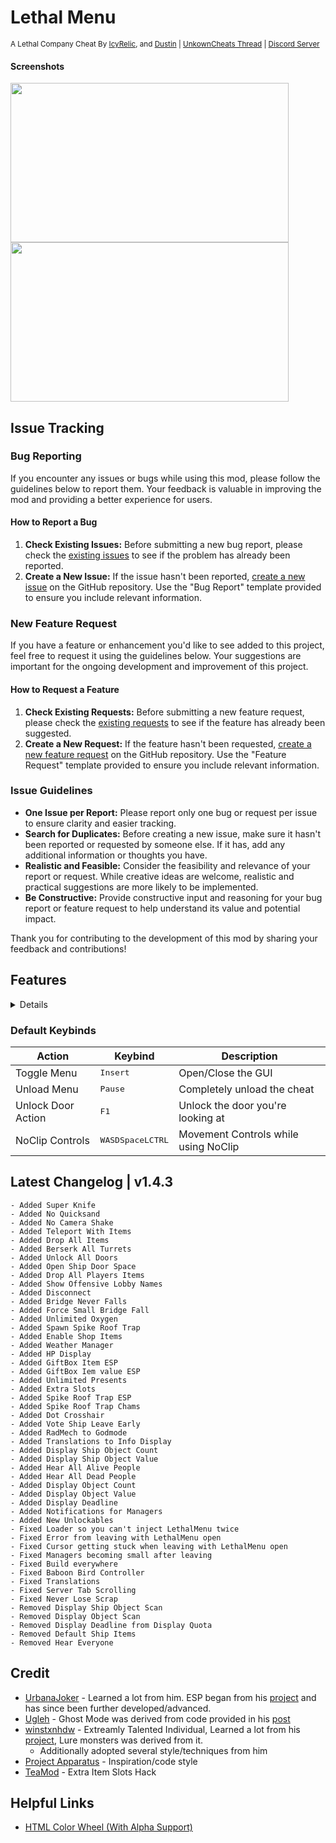 # Lethal Menu
<sup>A Lethal Company Cheat By [IcyRelic](https://github.com/icyrelic), and [Dustin](https://github.com/Dustin21335) | [UnkownCheats Thread](https://www.unknowncheats.me/forum/lethal-company/615575-lethal-menu-lethal-company-cheat.html) | [Discord Server](https://discord.gg/D6wuXEnfhP)</sup>

#### Screenshots
<p>
  <img src="https://i.imgur.com/H5FEQMr.png" width="445" height="255" />
  <img src="https://i.imgur.com/D7srqbi.png" width="445" height="255" />
</p>


## Issue Tracking

### Bug Reporting

If you encounter any issues or bugs while using this mod, please follow the guidelines below to report them. Your feedback is valuable in improving the mod and providing a better experience for users.

#### How to Report a Bug

1. **Check Existing Issues:** Before submitting a new bug report, please check the [existing issues](https://github.com/IcyRelic/LethalMenu/labels/bug) to see if the problem has already been reported.
2. **Create a New Issue:** If the issue hasn't been reported, [create a new issue](https://github.com/IcyRelic/LethalMenu/issues/new?assignees=IcyRelic&labels=bug&projects=&template=bug_report.md&title=%5BBUG%5D) on the GitHub repository. Use the "Bug Report" template provided to ensure you include relevant information.

### New Feature Request

If you have a feature or enhancement you'd like to see added to this project, feel free to request it using the guidelines below. Your suggestions are important for the ongoing development and improvement of this project.

#### How to Request a Feature

1. **Check Existing Requests:** Before submitting a new feature request, please check the [existing requests](https://github.com/IcyRelic/LethalMenu/labels/enhancement) to see if the feature has already been suggested.
2. **Create a New Request:** If the feature hasn't been requested, [create a new feature request](https://github.com/IcyRelic/LethalMenu/issues/new?assignees=IcyRelic&labels=enhancement&projects=&template=feature-request.md&title=%5BFeature%5D) on the GitHub repository. Use the "Feature Request" template provided to ensure you include relevant information.

### Issue Guidelines
- **One Issue per Report:** Please report only one bug or request per issue to ensure clarity and easier tracking.
- **Search for Duplicates:** Before creating a new issue, make sure it hasn't been reported or requested by someone else. If it has, add any additional information or thoughts you have.
- **Realistic and Feasible:** Consider the feasibility and relevance of your report or request. While creative ideas are welcome, realistic and practical suggestions are more likely to be implemented.
- **Be Constructive:** Provide constructive input and reasoning for your bug report or feature request to help understand its value and potential impact.

Thank you for contributing to the development of this mod by sharing your feedback and contributions!

## Features
<details>

  #### Settings Tab
  - **Reset Settings:** Resets your settings configuration file.
  - **Save Settings:** Save your settings configuration file.
  - **Reload Settings:** Reloads your settings configuration file.
  - **Debug Mode:** Debug mode to find errors.
  - **Theme:** Changes your themes.
  - **Key Binds:** Configure custom key bindings.
  - **Customizable Settings:** Tailor various in-game settings to your preferences.
  - **GUI Size Settings:** Adjust the size of the graphical user interface. Including esp labels
  - **Color Settings:** Customize the colors used for nearly everything.
  - **Togglable Hacks save with settings:** Enable or disable hacks with settings that persist.
  - **Toggle Cursor:** Turn the in-game cursor on or off.

  #### General Tab
  - **Change logs:** See all LethalMenu change logs.

  #### Self Cheats Tab
  - **God Mode:** Invincibility, works alongside instant monster kills.
  - **Ghost Mode (Credit @Ugleh):** Incorporate ghostly attributes for unique gameplay.
  - **Super Jump:** Adjustable jump height for enhanced mobility.
  - **Fast Climb:** Variable climbing speed for quick ascents.
  - **Movement Speed:** Customizable character speed for swift traversal.
  - **No Clip:** Pass through solid objects for unrestricted exploration.
  - **Item Slots (Rejoin Required):** Change how many item slots your player has.
  - **Extra Items Slots:** More item slots for your player.
  - **Night Vision:** Enhanced visibility in low-light environments.
  - **Unlimited Stamina:** Infinite character stamina for prolonged activities.
  - **Unlimited Battery:** Endless power supply for applicable in-game devices.
  - **Unlimited Ammo:** Infinite shotgun ammo.
  - **Unlimited Oxygen:** Infinite oxygen for your player.
  - **Unlimited Presents:** Open infinite presents.
  - **Loot Through Walls:** Access loot items even behind obstacles.
  - **Interact Through Walls:** Perform actions through barriers and surfaces.
  - **Reach:** Extended interaction range for reaching distant objects.
  - **No Weight:** Eliminate weight restrictions for inventory items.
  - **Unlock Doors:** Bypass locks effortlessly with a key bind (default F1).
  - **Build Anywhere:** Construct structures without location limitations.
  - **Free Cam:** Detach the camera for unrestricted viewing.
  - **No Cooldown:** Teleporter and inverse have no cooldown.
  - **Instant Interact:** Interact with objects instantly like ship lever, doors, and entrance.
  - **Super Shovel (x1000 Damage):** Instantly kill anything with a shovel/sign.
  - **Super Knife (x1000 Damage):** Instantly kill anything with a knife.
  - **Strong Hands:** Carry any item with 1 hand.
  - **Invisibility:** Constantly teleports your player to an unseen location for others.
  - **No Fall Damage:** No fall damage for your player.
  - **Hear All Alive People:** Hear all alive players on a map.
  - **Hear All Dead People:** Hear all dead players.
  - **No Flash:** No flash from flashbangs.
  - **No Quicksand:** No falling in quicksand.
  - **No Camera Shake:** No camera shake from Giants or RadMech.
  - **Teleport With Items:** Teleport with items in inverse and teleporter.
  - **Bridge Never Falls:** Bridges on Adamance and Vow never falls.
  - **Drop All Items:** Drops all of your items.
  - **Delete Held Item:** Delete the item your holding.
  - **Vote Ship Leave Early:** Vote for the ship to leave instantly.
  - **Add/Remove Experience:** Modify character experience points as desired.
  - **Teleport To Ship:** Instantaneous travel to specified locations.
  - **Teleport To Entrance A:** Teleport your player to Entrance A
  - **Teleport To Entrance B:** Teleport your player to Entrance B
  - **Teleport To Exit A:** Teleport your player to Exit A
  - **Teleport To Exit B:** Teleport your player to Exit B
  - **Teleport To Saved Location:** Teleport your player to your saved location.
  - **Save Position:** Save your position for teleport to saved location.

  #### Visuals Tab
  - **Toggle All:** Toggle on or off all ESPs.
  - **Use Scrap Tiers:** Different scrap colors for different scrap tiers/values.
  - **Show Voice Chat:** Show VC when a player talks on ESP.
  - **HP Display:** Show the health of a player on ESP
  - **Object ESP:** Label scrap and other objects through walls.
  - **Enemy ESP:** Label enemies through walls.
    - Enemy Filter: Enable/Disable certain enemy types such as Passive/Docile enemies on esp 
  - **Player ESP:** Label players through walls.
  - **Entrance / Exit ESP:** Label dungeon entrance / exit doors through walls.
  - **Landmine ESP:** Label landmines through walls with terminal codes.
  - **Turret ESP:** Label turrets through walls with terminal codes.
  - **Ship ESP:** Label the ship door through walls.
  - **Steam Valve ESP:** Label busted steam valves through walls
  - **Big Door ESP:** Label big powered doors through walls with terminal codes.
  - **Locked Doors ESP:** Label locked doors through walls. 
  - **Breaker Box ESP:** Label the breaker box through walls
  - **Spike Roof Trap ESP:** Label the spike roof trap through walls.
  - **CHAMS:** Enable chams for each esp to additionally highlght and physically see it through walls
    - Min Distance Setting: Disables chams for objects closer than this distance
  - **Always show clock:** Display the in-game clock consistently.
  - **Simple Clock:** A simple digital clock always show at the top center of the screen.
  - **Crosshair:** Enable a crosshair for precise aiming.
  - Current Types: X, +, .
  - **Breadcrumbs:** Leave a numbered trail to mark your path.
  - **No Fog:** Remove all fog for clearer visibility.
  - **No Visor:** Remove the visor.
  - **No Field Of Depth:** Remove field of depth.
  - **Field Of View:** Change your player FOV.
    
  #### Troll Tab
  - **Toggle Ship Lights:** Turn the ship lights on/off from anywhere
  - **Toggle Ship Horn:** Toggle the ship horn on/off form anywhere
  - **Toggle Factory Lights (Host Only):** Host-exclusive ability to control factory lights.
  - **Flicker Factory Lights (Host Only):** Host-exclusive ability to make factory lights flicker.
  - **Force Bridge Fall (Host Only):** Host-exclusive ability to make the bridge collapse.
  - **Fprce Small Bridge Fall (Host Only):** Host-exclusive ability to make the small bridge collapse.
  - **Blow Up All Landmines:** Trigger detonation for all placed landmines.
  - **Toggle All Landmines:** Activate/Deactivate all landmines
  - **Toggle All Turrets:** Activate/Deactivate all turret.
  - **Berserk All Turrets:** Berserk all turrets (AKA make turrets go crazy).
  - **Open Ship Door Space:** Open the ship door while in space.
  - **Force Tentacle Attack:** Make the company attack at the sales desk
  - **Fix All Valves:** Fix all valves on the map.
  - **Turn All Masks Into Mimics:** Turn all masks you picked up and dropped into mimics.
  - **Sell Everything:** Places all scrap on the company deposit desk.
  - **Teleport All Items (Client Only):** Teleports all items currently outside the ship to your location.
  - **Teleport One Item (Client Only):** Teleport one randon item currently outside the ship to your location.
  - **Eject Everyone (Host Only):** Eject everyone out of the ship like the last day.
  - **Unlock All Doors:** Unlock all doors on the map.
  - **Drop All Players Items** Make all players drop their items.

  #### Player Tab
  - **Player List:** Shows all the players in a lobby.
  - **Death Notifications:** Notifies you when a player dies.
  - **Free Camera Mode:** Fly around the map like a spectator.
  - **Spectate Player:** Observe the gameplay from another player's perspective.
  - **Mini Cam:** Set up a small camera view in the top right for spectating a player.
  - **Kill Everyone:** Kill everyone in the lobby.
  - **Kill Everyone Expect You:** Kill everyone in the lobby expect your player.
  - **SteamID:** Shows their steamID.
  - **PlayerID:** Shows their playerID.
  - **Health:** Shows their health.
  - **Host:** Shows if there host or not.
  - **Inside Factory:** Shows if there in factory.
  - **In Ship:** Shows if there in ship.
  - **Insanity Level:** Shows their instanity level.
  - **Kill Player:** Kill yourself or another player.
  - **Heal Player:** Heal yourself or another player.
  - **Lightning Strike (Host/Stormy):** Lightning strike yourself or another player.
  - **Spider Web (Requires Spider):** Spider Web yourself or another player.
  - **Teleport All Enemies:** Teleport all enemies to a player.
  - **Lure All Enemies:** Lure all enemies to a player.
  - **Explode Closest Landmine:** Explode the closest landmine to their player.

  #### Enemy Tab
  - **Kill All Enemies:** Annihilate all enemy entities in the game.
  - **Kill Neaby Enemies:** Annihilates all near by enemies.
  - **Stun All Enemies:** Stun all enemies in the game temporarily.
  - **Break All Spider Web:** Breaks all spider webs in the factory.
  - **Stop Controlling Enemy:** Stops controlling an enemy.
  - **Enemy List:** Shows all the alive enemies in the game.
  - **Behaviour:** Shows the enemies behaviour.
  - **Selected Player:** Tells you what player you have selected.
  - **Targeting:** Shows who the enemy is targetting 
  - **Haunting:** Shows who the ghost girl is targetting.
  - **Steal Items:** Hoardering bugs steal all the items in the map and stores them in their nest.
  - **Kill:** Kill the selected enemy.
  - **Spawn Web:** Spawn a spider web where the spider is. 
  - **Teleport To Selected Player:** Teleport the selected enemy to a player.
  - **Kill selected player:** Kills selected player using the selected enemy if it has instakill.
  - **Control Enemy:** Control any enemy in the game.
  - **Enemy Types:** Shows all the enemy types in the game.
  - **Spawn Amount:** Amount of enemies to spawn.
  - **Spawn Outside:** Rather to spawn the enemies inside or outside.
  - **Spawn:** Spawn button to spawn the enemies.

  #### Server Tab
  - **Edit Credits (Remove/Add/Set) (Host Only):** Manage in-game credits by giving, setting, or removing them.
  - **Edit Quota (Host Only):** Modify the current quota
  - **Scrap Amount Multiplier (Host Only):** Modify the amount of scrap that spawns on the map by default.
  - **Scrap Value Multiplier (Host Only):** Modify the value of scrap that spawns on the map.
  - **Force Ship Land:** Trigger the ship to land
  - **Force Ship Leave:** Trigger the ship to leave the current moon
  - **Disconnect:** Instantly disconnect from a lobby.
  - **Show Offensive Lobby Names:** Show offensive lobby names on the server list.
  - **Never Lose Scrap:** Never lose scrap when everyone dies and ship leaves.
  - **Shoplifter:** Buy any item from the terminal shop for free.
  - **Spawn More Scrap (Host Only):** Host-exclusive feature to spawn additional scrap.
  - **Spawn Random Landmines (Host Only):** Spawns a random number of landmines in the factory.
  - **Spawn Random Turrets (Host Only):** Spawns a random number of turrets in the factory.
  - **Spawn Landmine (Host Only):** Spawn a landmine in front of you.
  - **Spawn Turret (Host Only):** Spawn a turret in front of you.
  - **Spawn Spike Roof Trap (Host Only):** Spawn a spike roof trap in front of you.
  - **Moon Manager:** Travel to any moon for free.
  - **Unlockables Manager:** Spawn any ship unlockables for free
    - Host can spawn an infinite amount of each object
  - **Item Manager (Host Only):** Spawn any item in the game with a custom scrap value
  - **Loot Manager:** Teleport any item on the map to you.
  - **Weather Manager:** Change the weather for each moon.
  - **Display Body Count:** Display the count of bodies in the game.
  - **Display Enemy Count:** Show the current count of enemies.
  - **Display Object Count:** Provide information on the item count.
  - **Display Object Value:** Provide information on the total value of items.
  - **Display Ship Object Count:** Show the current item count of the ship.
  - **Display Ship Object Value:** Show the current value of the ship.
  - **Display Quota:** Display information about the quota in the game.
  - **Display Deadline:** Display information about the deadline in the game.
  - **Display Buying Rate:** Display information about the company buying rate in the game.
</details>

### Default Keybinds

| Action       | Keybind       | Description   |
| ------------ | ------------- | ------------- |
| Toggle Menu  | <kbd>Insert</kbd> | Open/Close the GUI |
| Unload Menu  | <kbd>Pause</kbd> | Completely unload the cheat |
| Unlock Door Action  | <kbd>F1</kbd> | Unlock the door you're looking at|
| NoClip Controls  | <kbd>W</kbd><kbd>A</kbd><kbd>S</kbd><kbd>D</kbd><kbd>Space</kbd><kbd>LCTRL</kbd> | Movement Controls while using NoClip |

## Latest Changelog | v1.4.3
```
- Added Super Knife 
- Added No Quicksand 
- Added No Camera Shake
- Added Teleport With Items
- Added Drop All Items 
- Added Berserk All Turrets
- Added Unlock All Doors 
- Added Open Ship Door Space 
- Added Drop All Players Items 
- Added Show Offensive Lobby Names 
- Added Disconnect
- Added Bridge Never Falls
- Added Force Small Bridge Fall 
- Added Unlimited Oxygen
- Added Spawn Spike Roof Trap 
- Added Enable Shop Items
- Added Weather Manager 
- Added HP Display
- Added GiftBox Item ESP 
- Added GiftBox Iem value ESP 
- Added Unlimited Presents 
- Added Extra Slots 
- Added Spike Roof Trap ESP 
- Added Spike Roof Trap Chams 
- Added Dot Crosshair
- Added Vote Ship Leave Early
- Added RadMech to Godmode
- Added Translations to Info Display 
- Added Display Ship Object Count
- Added Display Ship Object Value 
- Added Hear All Alive People 
- Added Hear All Dead People
- Added Display Object Count 
- Added Display Object Value 
- Added Display Deadline
- Added Notifications for Managers 
- Added New Unlockables
- Fixed Loader so you can't inject LethalMenu twice 
- Fixed Error from leaving with LethalMenu open 
- Fixed Cursor getting stuck when leaving with LethalMenu open
- Fixed Managers becoming small after leaving
- Fixed Build everywhere 
- Fixed Baboon Bird Controller 
- Fixed Translations 
- Fixed Server Tab Scrolling
- Fixed Never Lose Scrap
- Removed Display Ship Object Scan 
- Removed Display Object Scan
- Removed Display Deadline from Display Quota 
- Removed Default Ship Items 
- Removed Hear Everyone
```

## Credit
  - [UrbanaJoker](https://www.unknowncheats.me/forum/members/2470892.html) - Learned a lot from him. ESP began from his [project](https://www.unknowncheats.me/forum/lethal-company/613770-infinite-company-lethal-company-cheat.html) and has since been further developed/advanced.
  - [Ugleh](https://www.unknowncheats.me/forum/members/1305791.html) - Ghost Mode was derived from code provided in his [post](https://www.unknowncheats.me/forum/3949378-post150.html)
  - [winstxnhdw](https://www.unknowncheats.me/forum/members/5891304.html) - Extreamly Talented Individual, Learned a lot from his [project](https://github.com/winstxnhdw/lc-hax/), Lure monsters was derived from it.
    - Additionally adopted several style/techniques from him
  - [Project Apparatus](https://github.com/KaylinOwO/Project-Apparatus/) - Inspiration/code style
  - [TeaMod](https://thunderstore.io/c/lethal-company/p/TeaMods/TeaMod/) - Extra Item Slots Hack

## Helpful Links
  - [HTML Color Wheel (With Alpha Support)](https://rgbacolorpicker.com/color-wheel-picker)

